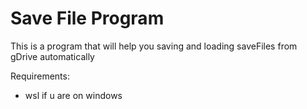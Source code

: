 # Save File Program

This is a program that will help you saving and loading saveFiles from gDrive automatically

Requirements:
- wsl if u are on windows
